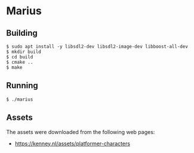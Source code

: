 # Marius

## Building

    $ sudo apt install -y libsdl2-dev libsdl2-image-dev libboost-all-dev
    $ mkdir build
    $ cd build
    $ cmake ..
    $ make

## Running

    $ ./marius

## Assets

The assets were downloaded from the following web pages:

  - https://kenney.nl/assets/platformer-characters
